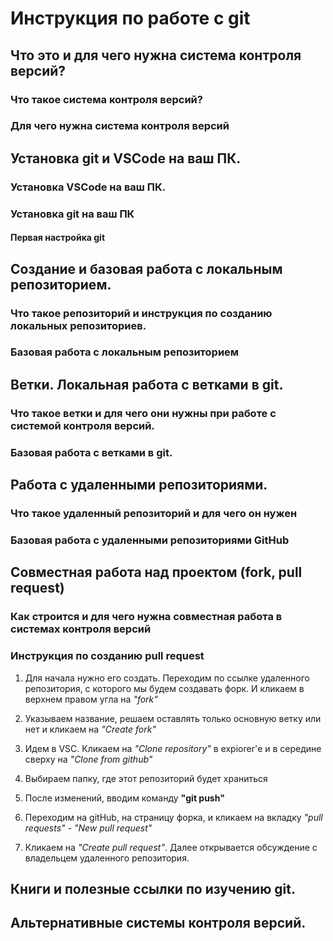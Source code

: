 # Инструкция по работе с git

## Что это и для чего нужна система контроля версий?

### Что такое система контроля версий?

### Для чего нужна система контроля версий

## Установка git и VSCode на ваш ПК.

### Установка VSCode на ваш ПК.

### Установка git на ваш ПК

#### Первая настройка git

## Создание и базовая работа с локальным репозиторием.

### Что такое репозиторий и инструкция по созданию локальных репозиториев.

### Базовая работа с локальным репозиторием

## Ветки. Локальная работа с ветками в git.

### Что такое ветки и для чего они нужны при работе с системой контроля версий.

### Базовая работа с ветками в git.

## Работа с удаленными репозиториями.

### Что такое удаленный репозиторий и для чего он нужен

### Базовая работа с удаленными репозиториями GitHub

## Совместная работа над проектом (fork, pull request)

### Как строится и для чего нужна совместная работа в системах контроля версий

### Инструкция по созданию pull request

1. Для начала нужно его создать. Переходим по ссылке удаленного репозитория, с которого мы будем создавать форк. И кликаем в верхнем правом угла на *"fork"*

2. Указываем название, решаем оставлять только основную ветку или нет и кликаем на *"Create fork"*

3. Идем в VSC. Кликаем на *"Clone repository"* в expiorer'е и в середине сверху на *"Clone from github"*

4. Выбираем папку, где этот репозиторий будет храниться

5. После изменений, вводим команду **"git push"**

6. Переходим на gitHub, на страницу форка, и кликаем на вкладку *"pull requests"* - *"New pull request"*

7. Кликаем на *"Create pull request"*. Далее открывается обсуждение с владельцем удаленного репозитория.


## Книги и полезные ссылки по изучению git.

## Альтернативные системы контроля версий.
